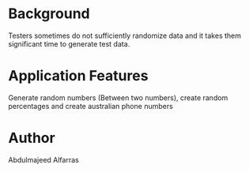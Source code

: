# Background
Testers sometimes do not sufficiently randomize data and it takes them significant time to generate test data.

# Application Features
Generate random numbers (Between two numbers), create random percentages and create australian phone numbers

# Author
Abdulmajeed Alfarras

